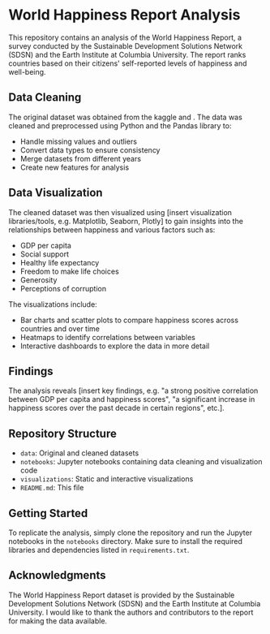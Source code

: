 **World Happiness Report Analysis**
=====================================

This repository contains an analysis of the World Happiness Report, a survey conducted by the Sustainable Development Solutions Network (SDSN) and the Earth Institute at Columbia University. The report ranks countries based on their citizens' self-reported levels of happiness and well-being.

**Data Cleaning**
---------------

The original dataset was obtained from the kaggle and . The data was cleaned and preprocessed using Python and the Pandas library to:

* Handle missing values and outliers
* Convert data types to ensure consistency
* Merge datasets from different years
* Create new features for analysis

**Data Visualization**
---------------------

The cleaned dataset was then visualized using [insert visualization libraries/tools, e.g. Matplotlib, Seaborn, Plotly] to gain insights into the relationships between happiness and various factors such as:

* GDP per capita
* Social support
* Healthy life expectancy
* Freedom to make life choices
* Generosity
* Perceptions of corruption

The visualizations include:

* Bar charts and scatter plots to compare happiness scores across countries and over time
* Heatmaps to identify correlations between variables
* Interactive dashboards to explore the data in more detail

**Findings**
------------

The analysis reveals [insert key findings, e.g. "a strong positive correlation between GDP per capita and happiness scores", "a significant increase in happiness scores over the past decade in certain regions", etc.].

**Repository Structure**
-------------------------

* `data`: Original and cleaned datasets
* `notebooks`: Jupyter notebooks containing data cleaning and visualization code
* `visualizations`: Static and interactive visualizations
* `README.md`: This file

**Getting Started**
-------------------

To replicate the analysis, simply clone the repository and run the Jupyter notebooks in the `notebooks` directory. Make sure to install the required libraries and dependencies listed in `requirements.txt`.
    
**Acknowledgments**
----------------

The World Happiness Report dataset is provided by the Sustainable Development Solutions Network (SDSN) and the Earth Institute at Columbia University. I would like to thank the authors and contributors to the report for making the data available.
